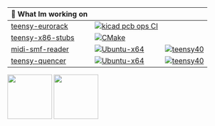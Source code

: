 | 🔭 What Im working on |                                                                                                                                                                                |                                                                                                                                                                          |
|-------------------------------------------------------------------|--------------------------------------------------------------------------------------------------------------------------------------------------------------------------------|--------------------------------------------------------------------------------------------------------------------------------------------------------------------------|
| [teensy-eurorack](https://github.com/newdigate/teensy-eurorack) | [![kicad pcb ops CI](https://github.com/newdigate/teensy-eurorack/workflows/kicad%20pcb%20ops%20CI/badge.svg?branch=master)](https://github.com/newdigate/teensy-eurorack/actions?query=branch%3Amaster)                                    |                                                                                                                                                                          |
| [teensy-x86-stubs](https://github.com/newdigate/teensy-x86-stubs) | [![CMake](https://github.com/newdigate/teensy-x86-stubs/workflows/CMake/badge.svg)](https://github.com/newdigate/teensy-x86-stubs/actions)                                     |                                                                                                                                                                          |
| [midi-smf-reader](https://github.com/newdigate/midi-smf-reader)   | [![Ubuntu-x64](https://github.com/newdigate/midi-smf-reader/workflows/Ubuntu-x64/badge.svg)](https://github.com/newdigate/midi-smf-reader/actions?query=workflow%3AUbuntu-x64) | [![teensy40](https://github.com/newdigate/midi-smf-reader/workflows/teensy40/badge.svg)](https://github.com/newdigate/midi-smf-reader/actions?query=workflow%3Ateensy40) |
| [teensy-quencer](https://github.com/newdigate/teensy-quencer)     | [![Ubuntu-x64](https://github.com/newdigate/midi-smf-reader/workflows/Ubuntu-x64/badge.svg)](https://github.com/newdigate/midi-smf-reader/actions?query=workflow%3AUbuntu-x64) | [![teensy40](https://github.com/newdigate/teensy-quencer/workflows/teensy40/badge.svg)](https://github.com/newdigate/midi-smf-reader/actions?query=workflow%3Ateensy40)  |

<a href='///github.com/newdigate/teensy-eurorack'><img src='https://github.com/newdigate/teensy-eurorack/raw/master/hardware/images/kryonos.png' height='100px'/></a>
<a href='///github.com/newdigate/teensy-control-voltage'><img src='https://github.com/newdigate/teensy-control-voltage/raw/master/docs/front-view.png' height='100px'/></a>
